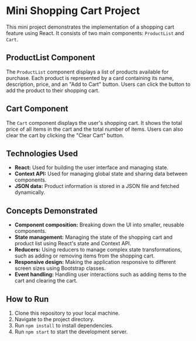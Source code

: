 # Mini Shopping Cart Project

This mini project demonstrates the implementation of a shopping cart feature using React. It consists of two main components: `ProductList` and `Cart`.

## ProductList Component

The `ProductList` component displays a list of products available for purchase. Each product is represented by a card containing its name, description, price, and an "Add to Cart" button. Users can click the button to add the product to their shopping cart.

## Cart Component

The `Cart` component displays the user's shopping cart. It shows the total price of all items in the cart and the total number of items. Users can also clear the cart by clicking the "Clear Cart" button.

## Technologies Used

- **React:** Used for building the user interface and managing state.
- **Context API:** Used for managing global state and sharing data between components.
- **JSON data:** Product information is stored in a JSON file and fetched dynamically.

## Concepts Demonstrated

- **Component composition:** Breaking down the UI into smaller, reusable components.
- **State management:** Managing the state of the shopping cart and product list using React's state and Context API.
- **Reducers:** Using reducers to manage complex state transformations, such as adding or removing items from the shopping cart.
- **Responsive design:** Making the application responsive to different screen sizes using Bootstrap classes.
- **Event handling:** Handling user interactions such as adding items to the cart and clearing the cart.

## How to Run

1. Clone this repository to your local machine.
2. Navigate to the project directory.
3. Run `npm install` to install dependencies.
4. Run `npm start` to start the development server.
